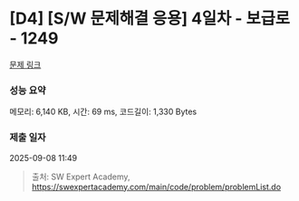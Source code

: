 # [D4] [S/W 문제해결 응용] 4일차 - 보급로 - 1249 

[문제 링크](https://swexpertacademy.com/main/code/problem/problemDetail.do?contestProbId=AV15QRX6APsCFAYD) 

### 성능 요약

메모리: 6,140 KB, 시간: 69 ms, 코드길이: 1,330 Bytes

### 제출 일자

2025-09-08 11:49



> 출처: SW Expert Academy, https://swexpertacademy.com/main/code/problem/problemList.do